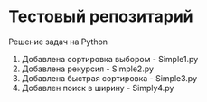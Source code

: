 # Тестовый репозитарий

Решение задач на Python

1. Добавлена сортировка выбором - Simple1.py
2. Добавлена рекурсия - Simple2.py
3. Добавлена быстрая сортировка - Simple3.py
4. Добавлен поиск в ширину - Simply4.py